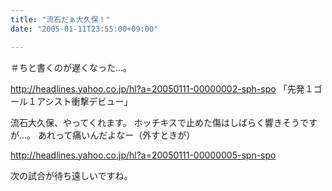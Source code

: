 ```yaml
---
title: "流石だぁ大久保！"
date: "2005-01-11T23:55:00+09:00"

---
```


＃ちと書くのが遅くなった...。

<a href="http://headlines.yahoo.co.jp/hl?a=20050111-00000002-sph-spo" rel="nofollow" target="_blank">http://<wbr />headlin<wbr />es.yaho<wbr />o.co.jp<wbr />/hl?a=2<wbr />0050111<wbr />-000000<wbr />02-sph-<wbr />spo</a>
「先発１ゴール１アシスト衝撃デビュー」

流石大久保、やってくれます。
ホッチキスで止めた傷はしばらく響きそうですが...。
あれって痛いんだよなー（外すときが）

<a href="http://headlines.yahoo.co.jp/hl?a=20050111-00000005-spn-spo" rel="nofollow" target="_blank">http://<wbr />headlin<wbr />es.yaho<wbr />o.co.jp<wbr />/hl?a=2<wbr />0050111<wbr />-000000<wbr />05-spn-<wbr />spo</a>

次の試合が待ち遠しいですね。
